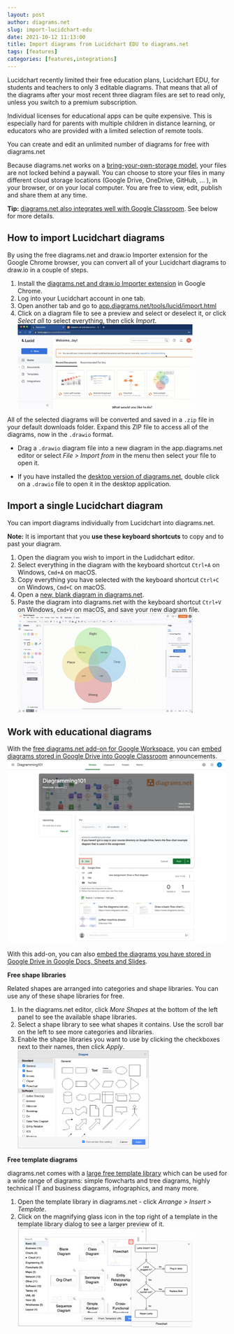 ```yaml
---
layout: post
author: diagrams.net
slug: import-lucidchart-edu
date: 2021-10-12 11:13:00
title: Import diagrams from Lucidchart EDU to diagrams.net
tags: [features]
categories: [features,integrations]
---
```


Lucidchart recently limited their free education plans, Lucidchart EDU, for students and teachers to only 3 editable diagrams. That means that all of the diagrams after your most recent three diagram files are set to read only, unless you switch to a premium subscription. 

Individual licenses for educational apps can be quite expensive. This is especially hard for parents with multiple children in distance learning, or educators who are provided with a limited selection of remote tools.

You can create and edit an unlimited number of diagrams for free with diagrams.net

Because diagrams.net works on a [bring-your-own-storage model](/blog/secure-diagramming-storage.html), your files are not locked behind a paywall. You can choose to store your files in many different cloud storage locations (Google Drive, OneDrive, GitHub, ... ), in your browser, or on your local computer. You are free to view, edit, publish and share them at any time. 

**Tip:** [diagrams.net also integrates well with Google Classroom](/blog/google-classroom-diagrams.html). See below for more details.

## How to import Lucidchart diagrams

By using the free diagrams.net and draw.io Importer extension for the Google Chrome browser, you can convert all of your Lucidchart diagrams to draw.io in a couple of steps. 

1. Install the [diagrams.net and draw.io Importer extension](https://chrome.google.com/webstore/detail/diagramsnet-and-drawio-im/cnoplimhpndhhhnmoigbanpjeghjpohi) in Google Chrome.
2. Log into your Lucidchart account in one tab. 
3. Open another tab and go to [app.diagrams.net/tools/lucid/import.html](https://app.diagrams.net/tools/lucid/import.html)
4. Click on a diagram file to see a preview and select or deselect it, or click _Select all_ to select everything, then click _Import_. 
<br /><img src="/assets/img/blog/lucidchart-chrome-importer.gif" style="width=100%;max-width:400px;height:auto;" alt="Use Google Chrome with the diagrams.net and draw.io Importer extension to convert all your Lucidchart diagrams to the .drawio format in one step">

All of the selected diagrams will be converted and saved in a ``.zip`` file in your default downloads folder. Expand this ZIP file to access all of the diagrams, now in the ``.drawio`` format. 

* Drag a ``.drawio`` diagram file into a new diagram in the app.diagrams.net editor or select _File > Import from_ in the menu then select your file to open it.

* If you have installed the [desktop version of diagrams.net](http://get.diagrams.net/), double click on a ``.drawio`` file to open it in the desktop application.

## Import a single Lucidchart diagram

You can import diagrams individually from Lucidchart into diagrams.net. 

**Note:** It is important that you **use these keyboard shortcuts** to copy and to past your diagram.

1. Open the diagram you wish to import in the Ludidchart editor.
2. Select everything in the diagram with the keyboard shortcut ``Ctrl+A`` on Windows, ``Cmd+A`` on macOS.
3. Copy everything you have selected with the keyboard shortcut ``Ctrl+C`` on Windows, ``Cmd+C`` on macOS. 
4. Open a [new, blank diagram in diagrams.net](https://app.diagrams.net/?splash=0).
5. Paste the diagram into diagrams.net with the keyboard shortcut ``Ctrl+V`` on Windows, ``Cmd+V`` on macOS, and save your new diagram file. 
<br /><img src="/assets/img/blog/lucidchart-import-copy-paste.gif" style="width=100%;max-width:400px;height:auto;" alt="Use the keyboard shortcuts to copy all of the elements in your Lucidchart diagram and past it into the diagrams.net editor to convert a single diagram">

## Work with educational diagrams

With the [free diagrams.net add-on for Google Workspace](https://workspace.google.com/marketplace/app/diagramsnet/671128082532), you can [embed diagrams stored in Google Drive into Google Classroom](/blog/google-classroom-diagrams.html) announcements.
<br /><img src="/assets/img/blog/google-classroom-attach-diagram-announcement.png" style="width=100%;max-width:500px;height:auto;" alt="Attach a diagram file to an announcment in Google Classroom">

With this add-on, you can also [embed the diagrams you have stored in Google Drive in Google Docs, Sheets and Slides](/doc/faq/google-docs-diagrams.html). 

**Free shape libraries**

Related shapes are arranged into categories and shape libraries. You can use any of these shape libraries for free. 

1. In the diagrams.net editor, click _More Shapes_ at the bottom of the left panel to see the available shape libraries. 
2. Select a shape library to see what shapes it contains. Use the scroll bar on the left to see more categories and libraries.
3. Enable the shape libraries you want to use by clicking the checkboxes next to their names, then click _Apply_.
<br /><img src="/assets/img/blog/shape-library-dialog.png" style="width=100%;max-width:300px;height:auto;" alt="Show or hide the many different shape libraries in diagrams.net">

**Free template diagrams**

diagrams.net comes with a [large free template library](/blog/template-diagrams.html) which can be used for a wide range of diagrams: simple flowcharts and tree diagrams, highly technical IT and business diagrams, infographics, and many more.

1. Open the template library in diagrams.net - click _Arrange > Insert > Template_.
2. Click on the magnifying glass icon in the top right of a template in the template library dialog to see a larger preview of it.
<br /><img src="/assets/img/blog/template-library-preview.png" style="width=100%;max-width:400px;height:auto;" alt="Hover over a template in diagrams.net to see a larger preview of it">

